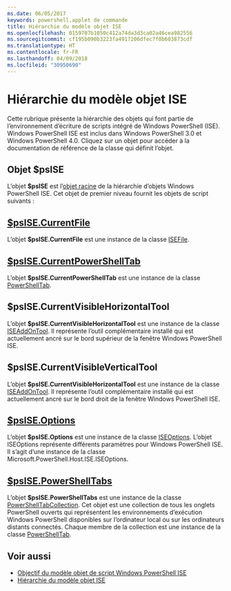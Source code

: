 ```yaml
---
ms.date: 06/05/2017
keywords: powershell,applet de commande
title: Hiérarchie du modèle objet ISE
ms.openlocfilehash: 0159707b1050c412a74da3d3ca02a46cea982556
ms.sourcegitcommit: cf195b090b3223fa4917206dfec7f0b603873cdf
ms.translationtype: HT
ms.contentlocale: fr-FR
ms.lasthandoff: 04/09/2018
ms.locfileid: "30950690"
---
```

# <a name="the-ise-object-model-hierarchy"></a>Hiérarchie du modèle objet ISE

Cette rubrique présente la hiérarchie des objets qui font partie de l’environnement d’écriture de scripts intégré de Windows PowerShell (ISE).
Windows PowerShell ISE est inclus dans Windows PowerShell 3.0 et Windows PowerShell 4.0.
Cliquez sur un objet pour accéder à la documentation de référence de la classe qui définit l’objet.

## <a name="psise-object"></a>Objet $psISE

L’objet **$psISE** est l’[objet racine](The-ObjectModelRoot-Object.md) de la hiérarchie d’objets Windows PowerShell ISE.
Cet objet de premier niveau fournit les objets de script suivants :

## <a name="psisecurrentfilethe-isefile-objectmd"></a>[$psISE.CurrentFile](The-ISEFile-Object.md)

L’objet **$psISE.CurrentFile** est une instance de la classe [ISEFile](The-ISEFile-Object.md).

## <a name="psisecurrentpowershelltabthe-powershelltab-objectmd"></a>[$psISE.CurrentPowerShellTab](The-PowerShellTab-Object.md)

L’objet **$psISE.CurrentPowerShellTab** est une instance de la classe [PowerShellTab](The-PowerShellTab-Object.md).

## <a name="psisecurrentvisiblehorizontaltool"></a>$psISE.CurrentVisibleHorizontalTool

L’objet **$psISE.CurrentVisibleHorizontalTool** est une instance de la classe [ISEAddOnTool](The-ISEAddOnTool-Object.md).
Il représente l’outil complémentaire installé qui est actuellement ancré sur le bord supérieur de la fenêtre Windows PowerShell ISE.

## <a name="psisecurrentvisibleverticaltool"></a>$psISE.CurrentVisibleVerticalTool

L’objet **$psISE.CurrentVisibleHorizontalTool** est une instance de la classe [ISEAddOnTool](The-ISEAddOnTool-Object.md).
Il représente l’outil complémentaire installé qui est actuellement ancré sur le bord droit de la fenêtre Windows PowerShell ISE.

## <a name="psiseoptionsthe-iseoptions-objectmd"></a>[$psISE.Options](The-ISEOptions-Object.md)

L’objet **$psISE.Options** est une instance de la classe [ISEOptions](The-ISEOptions-Object.md).
L’objet ISEOptions représente différents paramètres pour Windows PowerShell ISE.
Il s’agit d’une instance de la classe Microsoft.PowerShell.Host.ISE.ISEOptions.

## <a name="psisepowershelltabsthe-powershelltabcollection-objectmd"></a>[$psISE.PowerShellTabs](The-PowerShellTabCollection-Object.md)

L’objet **$psISE.PowerShellTabs** est une instance de la classe [PowerShellTabCollection](The-PowerShellTabCollection-Object.md).
Cet objet est une collection de tous les onglets PowerShell ouverts qui représentent les environnements d’exécution Windows PowerShell disponibles sur l’ordinateur local ou sur les ordinateurs distants connectés.
Chaque membre de la collection est une instance de la classe [PowerShellTab](The-PowerShellTab-Object.md).

## <a name="see-also"></a>Voir aussi

- [Objectif du modèle objet de script Windows PowerShell ISE](Purpose-of-the-Windows-PowerShell-ISE-Scripting-Object-Model.md)
- [Hiérarchie du modèle objet ISE](The-ISE-Object-Model-Hierarchy.md)